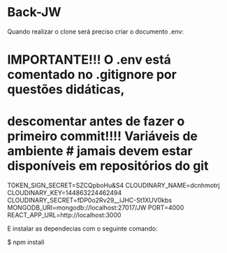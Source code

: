 # Back-JW

Quando realizar o clone será preciso criar o documento .env:

# IMPORTANTE!!! O .env está comentado no .gitignore por questões didáticas, 
# descomentar antes de fazer o primeiro commit!!!! Variáveis de ambiente     # jamais devem estar disponíveis em repositórios do git

TOKEN_SIGN_SECRET=SZCQpboHu&S4
CLOUDINARY_NAME=dcnhmotrj
CLOUDINARY_KEY=144863224462494
CLOUDINARY_SECRET=fDP0o2Rv29__iJHC-St1XUV0kbs
MONGODB_URI=mongodb://localhost:27017/JW
PORT=4000
REACT_APP_URL=http://localhost:3000



E instalar as dependecias com o seguinte comando:

$ npm install
